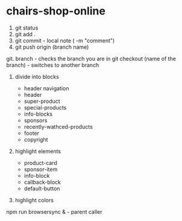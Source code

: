 # chairs-shop-online

1. git status
2. git add .
3. git commit - local note ( -m "comment")
4. git push origin (branch name)

git. branch - checks the branch you are in
git checkout (name of the branch)  - switches to another branch



1. divide into blocks
    - header navigation
    - header
    - super-product
    - special-products
    - info-blocks
    - sponsors
    - recently-wathced-products
    - footer
    - copyright

2. highlight elements
    - product-card
    - sponsor-item
    - info-block
    - callback-block
    - default-button
3. highlight colors 


npm run browsersync
& - parent caller